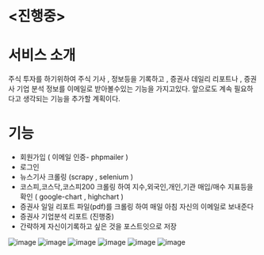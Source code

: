 # <진행중>

# 서비스 소개

주식 투자를 하기위하여 주식 기사 , 정보등을 기록하고 , 증권사 데일리 리포트나 , 증권사 기업 분석 정보를 이메일로 받아볼수있는 기능을 가지고있다.
앞으로도 계속 필요하다고 생각되는 기능을 추가할 계획이다.

# 기능

* 회원가입 ( 이메일 인증- phpmailer ) 
* 로그인
* 뉴스기사 크롤링 (scrapy , selenium )
*  코스피,코스닥,코스피200 크롤링 하여 지수,외국인,개인,기관 매입/매수 지표등을 확인 ( google-chart , highchart )
* 증권사 일일 리포트 파일(pdf)를 크롤링 하여 매일 아침 자신의 이메일로 보내준다
* 증권사 기업분석 리포트 (진행중) 
* 간략하게 자신이기록하고 싶은 것을 포스트잇으로 저장

![image](https://user-images.githubusercontent.com/57000871/99528958-6217b280-29e2-11eb-8f43-682861391c43.png)
![image](https://user-images.githubusercontent.com/57000871/99528934-57f5b400-29e2-11eb-8df0-fae6a2f2e289.png)
![image](https://user-images.githubusercontent.com/57000871/99528269-668f9b80-29e1-11eb-8e54-d9942fb64478.png)
![image](https://user-images.githubusercontent.com/57000871/99528998-752a8280-29e2-11eb-9075-9a1b62c2d128.png)
![image](https://user-images.githubusercontent.com/57000871/99529050-8c697000-29e2-11eb-8498-bd5bf5316e78.png)
![image](https://user-images.githubusercontent.com/57000871/99529256-d6eaec80-29e2-11eb-95bd-843d8f6819a7.png)
